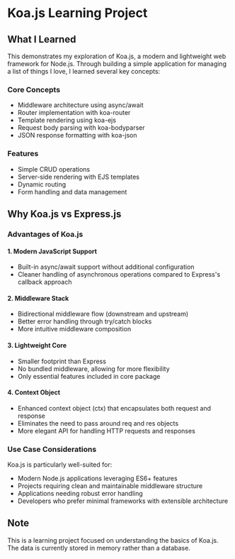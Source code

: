 # Koa.js Learning Project

## What I Learned
This demonstrates my exploration of Koa.js, a modern and lightweight web framework for Node.js. Through building a simple application for managing a list of things I love, I learned several key concepts:

### Core Concepts
* Middleware architecture using async/await
* Router implementation with koa-router
* Template rendering using koa-ejs
* Request body parsing with koa-bodyparser
* JSON response formatting with koa-json

### Features
* Simple CRUD operations
* Server-side rendering with EJS templates
* Dynamic routing
* Form handling and data management

## Why Koa.js vs Express.js
### Advantages of Koa.js

#### 1. Modern JavaScript Support
* Built-in async/await support without additional configuration
* Cleaner handling of asynchronous operations compared to Express's callback approach

#### 2. Middleware Stack
* Bidirectional middleware flow (downstream and upstream)
* Better error handling through try/catch blocks
* More intuitive middleware composition

#### 3. Lightweight Core
* Smaller footprint than Express
* No bundled middleware, allowing for more flexibility
* Only essential features included in core package

#### 4. Context Object
* Enhanced context object (ctx) that encapsulates both request and response
* Eliminates the need to pass around req and res objects
* More elegant API for handling HTTP requests and responses

### Use Case Considerations

Koa.js is particularly well-suited for:
* Modern Node.js applications leveraging ES6+ features
* Projects requiring clean and maintainable middleware structure
* Applications needing robust error handling
* Developers who prefer minimal frameworks with extensible architecture

## Note
This is a learning project focused on understanding the basics of Koa.js. The data is currently stored in memory rather than a database.
